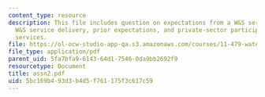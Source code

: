 ```yaml
---
content_type: resource
description: This file includes question on expectations from a W&S service provider,
  W&S service delivery, prior expectations, and private-sector participation in W&S
  services.
file: https://ol-ocw-studio-app-qa.s3.amazonaws.com/courses/11-479-water-and-sanitation-infrastructure-planning-in-developing-countries-spring-2005/5bc169b493d3b4d5f761175f3c617c59_assn2.pdf
file_type: application/pdf
parent_uid: 5fa7bfa9-6143-64d1-7546-0da9bb2692f9
resourcetype: Document
title: assn2.pdf
uid: 5bc169b4-93d3-b4d5-f761-175f3c617c59
---
```

